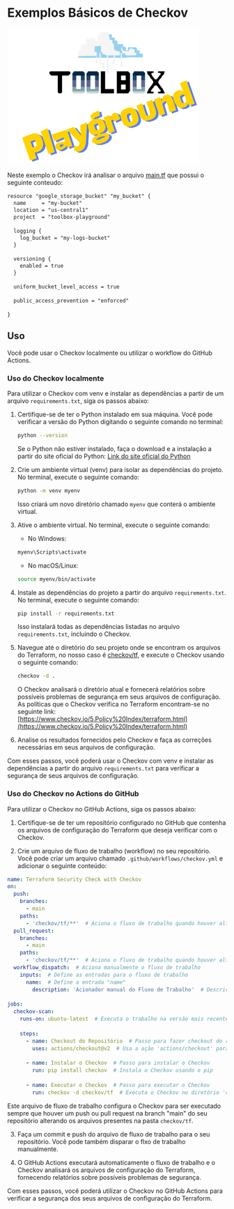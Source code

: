 # Exemplos Básicos de Checkov

![Toolbox Playground](../img/toolbox-playground.png)

Neste exemplo o Checkov irá analisar o arquivo [main.tf](./tf/main.tf) que possui o seguinte conteudo:
```
resource "google_storage_bucket" "my_bucket" {
  name     = "my-bucket"
  location = "us-central1"
  project  = "toolbox-playground"

  logging {
    log_bucket = "my-logs-bucket"
  }

  versioning {
    enabled = true
  }

  uniform_bucket_level_access = true

  public_access_prevention = "enforced"

}
```

## Uso

Você pode usar o Checkov localmente ou utilizar o workflow do GitHub Actions.

### Uso do Checkov localmente

Para utilizar o Checkov com venv e instalar as dependências a partir de um arquivo `requirements.txt`, siga os passos abaixo:

1. Certifique-se de ter o Python instalado em sua máquina. Você pode verificar a versão do Python digitando o seguinte comando no terminal:

    ```bash
    python --version
    ```

    Se o Python não estiver instalado, faça o download e a instalação a partir do site oficial do Python: [Link do site oficial do Python](https://www.python.org/)

2. Crie um ambiente virtual (venv) para isolar as dependências do projeto. No terminal, execute o seguinte comando:

    ```bash
    python -m venv myenv
    ```

    Isso criará um novo diretório chamado `myenv` que conterá o ambiente virtual.

3. Ative o ambiente virtual. No terminal, execute o seguinte comando:

    - No Windows:

    ```bash
    myenv\Scripts\activate
    ```

    - No macOS/Linux:

    ```bash
    source myenv/bin/activate
    ```

4. Instale as dependências do projeto a partir do arquivo `requirements.txt`. No terminal, execute o seguinte comando:

    ```bash
    pip install -r requirements.txt
    ```

    Isso instalará todas as dependências listadas no arquivo `requirements.txt`, incluindo o Checkov.

5. Navegue até o diretório do seu projeto onde se encontram os arquivos do Terraform, no nosso caso é [checkov/tf](./tf/), e execute o Checkov usando o seguinte comando:

    ```bash
    checkov -d .
    ```

    O Checkov analisará o diretório atual e fornecerá relatórios sobre possíveis problemas de segurança em seus arquivos de configuração. As políticas que o Checkov verifica no Terraform encontram-se no seguinte link: [https://www.checkov.io/5.Policy%20Index/terraform.html](https://www.checkov.io/5.Policy%20Index/terraform.html)

6. Analise os resultados fornecidos pelo Checkov e faça as correções necessárias em seus arquivos de configuração.

Com esses passos, você poderá usar o Checkov com venv e instalar as dependências a partir do arquivo `requirements.txt` para verificar a segurança de seus arquivos de configuração.

### Uso do Checkov no Actions do GitHub

Para utilizar o Checkov no GitHub Actions, siga os passos abaixo:

1. Certifique-se de ter um repositório configurado no GitHub que contenha os arquivos de configuração do Terraform que deseja verificar com o Checkov.

2. Crie um arquivo de fluxo de trabalho (workflow) no seu repositório. Você pode criar um arquivo chamado `.github/workflows/checkov.yml` e adicionar o seguinte conteúdo:

```yaml
name: Terraform Security Check with Checkov
on:
  push:
    branches:
      - main
    paths:
      - 'checkov/tf/**'  # Aciona o fluxo de trabalho quando houver alterações no diretório 'checkov/tf'
  pull_request:
    branches:
      - main
    paths:
      - 'checkov/tf/**'  # Aciona o fluxo de trabalho quando houver alterações no diretório 'checkov/tf'
  workflow_dispatch:  # Aciona manualmente o fluxo de trabalho
    inputs:  # Define as entradas para o fluxo de trabalho
      name:  # Define a entrada "name"
        description: 'Acionador manual do Fluxo de Trabalho'  # Descrição da entrada

jobs:
  checkov-scan:
    runs-on: ubuntu-latest  # Executa o trabalho na versão mais recente do Ubuntu

    steps:
      - name: Checkout do Repositório  # Passo para fazer checkout do repositório
        uses: actions/checkout@v2  # Usa a ação 'actions/checkout' para fazer checkout do repositório

      - name: Instalar o Checkov  # Passo para instalar o Checkov
        run: pip install checkov  # Instala o Checkov usando o pip

      - name: Executar o Checkov  # Passo para executar o Checkov
        run: checkov -d checkov/tf  # Executa o Checkov no diretório 'checkov/tf'

```

Este arquivo de fluxo de trabalho configura o Checkov para ser executado sempre que houver um push ou pull request na branch "main" do seu repositório alterando os arquivos presentes na pasta `checkov/tf`.

3. Faça um commit e push do arquivo de fluxo de trabalho para o seu repositório. Você pode também disparar o flxo de trabalho manualmente.

4. O GitHub Actions executará automaticamente o fluxo de trabalho e o Checkov analisará os arquivos de configuração do Terraform, fornecendo relatórios sobre possíveis problemas de segurança.

Com esses passos, você poderá utilizar o Checkov no GitHub Actions para verificar a segurança dos seus arquivos de configuração do Terraform.

